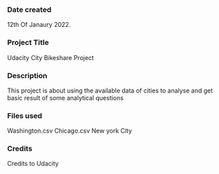 
### Date created
12th Of Janaury 2022.

### Project Title
Udacity City Bikeshare Project

### Description
This project is about using the available data of cities to analyse and get basic result of some analytical questions


### Files used
Washington.csv
Chicago.csv
New york City

### Credits
Credits to Udacity

